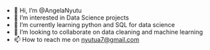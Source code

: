 - 👋 Hi, I’m @AngelaNyutu
- 👀 I’m interested in Data Science projects
- 🌱 I’m currently learning python and SQL for data science
- 💞️ I’m looking to collaborate on data cleaning and machine learning
- 📫 How to reach me on nyutua7@gmail.com

<!---
AngelaNyutu/AngelaNyutu is a ✨ special ✨ repository because its `README.md` (this file) appears on your GitHub profile.
You can click the Preview link to take a look at your changes.
--->
